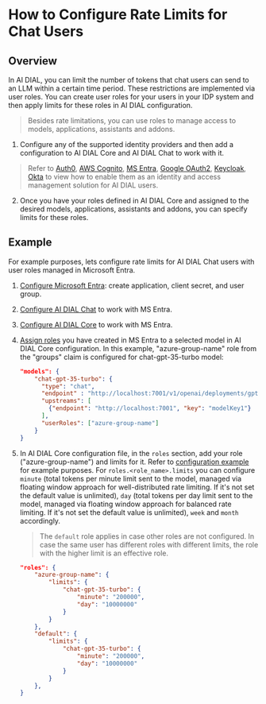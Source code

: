 # How to Configure Rate Limits for Chat Users

## Overview 

In AI DIAL, you can limit the number of tokens that chat users can send to an LLM within a certain time period. These restrictions are implemented via user roles. You can create user roles for your users in your IDP system and then apply limits for these roles in AI DIAL configuration. 

> Besides rate limitations, you can use roles to manage access to models, applications, assistants and addons.

1. Configure any of the supported identity providers and then add a configuration to AI DIAL Core and AI DIAL Chat to work with it.
   
> Refer to [Auth0](https://docs.epam-rail.com/Deployment/idp-configuration/auth0), [AWS Cognito](https://docs.epam-rail.com/Deployment/idp-configuration/cognito), [MS Entra](https://docs.epam-rail.com/Deployment/idp-configuration/entraID), [Google OAuth2](https://docs.epam-rail.com/Deployment/idp-configuration/google), [Keycloak](https://docs.epam-rail.com/Deployment/idp-configuration/keycloak), [Okta](https://docs.epam-rail.com/Deployment/idp-configuration/okta) to view how to enable them as an identity and access management solution for AI DIAL users.

2. Once you have your roles defined in AI DIAL Core and assigned to the desired models, applications, assistants and addons, you can specify limits for these roles.

## Example 

For example purposes, lets configure rate limits for AI DIAL Chat users with user roles managed in Microsoft Entra. 

1. [Configure Microsoft Entra](https://docs.epam-rail.com/Deployment/idp-configuration/entraID#configure-microsoft-entra-id): create application, client secret, and user group.
2. [Configure AI DIAL Chat](https://docs.epam-rail.com/Deployment/idp-configuration/entraID#ai-dial-chat-settings) to work with MS Entra.
3. [Configure AI DIAL Core](https://docs.epam-rail.com/Deployment/idp-configuration/entraID#ai-dial-core-settings) to work with MS Entra.
4. [Assign roles](https://docs.epam-rail.com/Deployment/idp-configuration/entraID#assignment-of-roles) you have created in MS Entra to a selected model in AI DIAL Core configuration. In this example, "azure-group-name" role from the "groups" claim is configured for chat-gpt-35-turbo model:

      ```json
      "models": {
          "chat-gpt-35-turbo": {
            "type": "chat",
            "endpoint" : "http://localhost:7001/v1/openai/deployments/gpt-35-turbo/chat/completions",
            "upstreams": [
              {"endpoint": "http://localhost:7001", "key": "modelKey1"}
            ],
            "userRoles": ["azure-group-name"]
          }
      }
      ```
5. In AI DIAL Core configuration file, in the `roles` section, add your role ("azure-group-name") and limits for it. Refer to [configuration example](https://github.com/epam/ai-dial-core/blob/9d7e3ba8380ffea3b9b6a7ccd65a96f024e842e3/sample/aidial.config.json#L191) for example purposes. For `roles.<role_name>.limits` you can configure `minute` (total tokens per minute limit sent to the model, managed via floating window approach for well-distributed rate limiting. If it's not set the default value is unlimited), `day` (total tokens per day limit sent to the model, managed via floating window approach for balanced rate limiting. If it's not set the default value is unlimited), `week` and `month` accordingly.

      > The `default` role applies in case other roles are not configured.
      > In case the same user has different roles with different limits, the role with the higher limit is an effective role.
      
      ```json
      "roles": {
          "azure-group-name": {
              "limits": {
                  "chat-gpt-35-turbo": {
                      "minute": "200000",
                      "day": "10000000"
                  }
              }
          },
          "default": {
              "limits": {
                  "chat-gpt-35-turbo": {
                      "minute": "200000",
                      "day": "10000000"
                  }
              }
          },
      }
      ```
